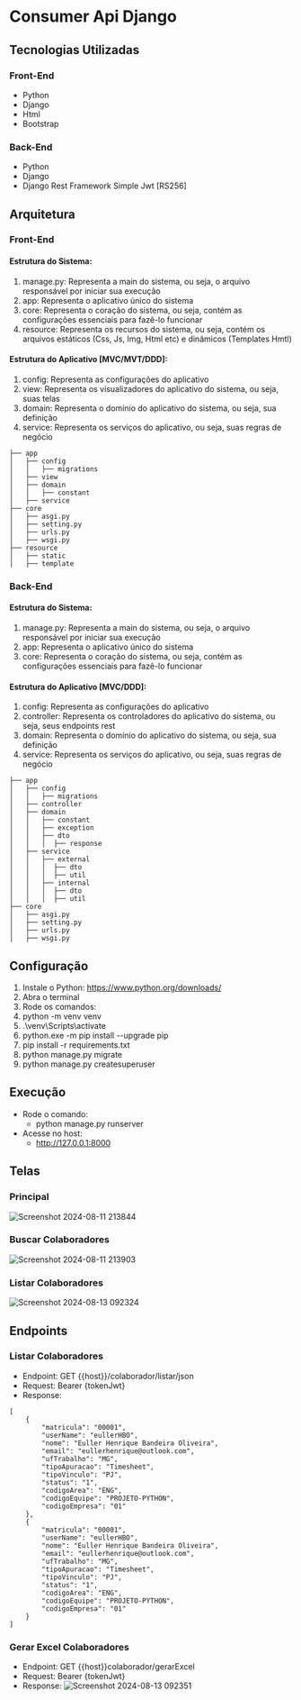 # Consumer Api Django

## Tecnologias Utilizadas

### Front-End
- Python
- Django
- Html
- Bootstrap
  
### Back-End
- Python
- Django
- Django Rest Framework Simple Jwt [RS256]

## Arquitetura 

### Front-End

#### Estrutura do Sistema:
1. manage.py: Representa a main do sistema, ou seja, o arquivo responsável por iniciar sua execução
2. app: Representa o aplicativo único do sistema
3. core: Representa o coração do sistema, ou seja, contém as configurações essenciais para fazê-lo funcionar
4. resource: Representa os recursos do sistema, ou seja, contém os arquivos estáticos (Css, Js, Img, Html etc) e dinâmicos (Templates Hmtl)

#### Estrutura do Aplicativo [MVC/MVT/DDD]:
1. config: Representa as configurações do aplicativo
2. view: Representa os visualizadores do aplicativo do sistema, ou seja, suas telas
3. domain: Representa o domínio do aplicativo do sistema, ou seja, sua definição 
4. service: Representa os serviços do aplicativo, ou seja, suas regras de negócio

```
├── app
│   ├── config
│   │   ├── migrations
│   ├── view
│   ├── domain
│   │   ├── constant
│   ├── service
├── core
│   ├── asgi.py
│   ├── setting.py
│   ├── urls.py
│   ├── wsgi.py
├── resource
│   ├── static
│   ├── template
```

### Back-End

#### Estrutura do Sistema:
1. manage.py: Representa a main do sistema, ou seja, o arquivo responsável por iniciar sua execução
2. app: Representa o aplicativo único do sistema
3. core: Representa o coração do sistema, ou seja, contém as configurações essenciais para fazê-lo funcionar

#### Estrutura do Aplicativo [MVC/DDD]:
1. config: Representa as configurações do aplicativo
2. controller: Representa os controladores do aplicativo do sistema, ou seja, seus endpoints rest
3. domain: Representa o domínio do aplicativo do sistema, ou seja, sua definição 
4. service: Representa os serviços do aplicativo, ou seja, suas regras de negócio
    
```
├── app
│   ├── config
│   │   ├── migrations
│   ├── controller
│   ├── domain
│   │   ├── constant
│   │   ├── exception
│   │   ├── dto
│   │   │  ├── response
│   ├── service
│   │   ├── external
│   │   │  ├── dto
│   │   │  ├── util
│   │   ├── internal
│   │   │  ├── dto
│   │   │  ├── util
├── core
│   ├── asgi.py
│   ├── setting.py
│   ├── urls.py
│   ├── wsgi.py
```

## Configuração
1. Instale o Python: https://www.python.org/downloads/
2. Abra o terminal
3. Rode os comandos:
  1. python -m venv venv
  2. .\venv\Scripts\activate
  3. python.exe -m pip install --upgrade pip
  4. pip install -r requirements.txt
  5. python manage.py migrate
  6. python manage.py createsuperuser

## Execução
- Rode o comando:
  - python manage.py runserver
- Acesse no host:
  - http://127.0.0.1:8000

## Telas

### Principal

![Screenshot 2024-08-11 213844](https://github.com/user-attachments/assets/958df05b-aa49-480f-9c40-91e8ddc711a1)

### Buscar Colaboradores

![Screenshot 2024-08-11 213903](https://github.com/user-attachments/assets/17a7a63f-327d-42ae-9ca8-ebd0f07545c8)

### Listar Colaboradores

![Screenshot 2024-08-13 092324](https://github.com/user-attachments/assets/cb68af71-0b0c-4ab8-b0cd-76c43413b12c)

## Endpoints

### Listar Colaboradores
- Endpoint: GET {{host}}/colaborador/listar/json
- Request: Bearer {tokenJwt}
- Response:
```
[
    {
        "matricula": "00001",
        "userName": "eullerHBO",
        "nome": "Euller Henrique Bandeira Oliveira",
        "email": "eullerhenrique@outlook.com",
        "ufTrabalho": "MG",
        "tipoApuracao": "Timesheet",
        "tipoVinculo": "PJ",
        "status": "1",
        "codigoArea": "ENG",
        "codigoEquipe": "PROJETO-PYTHON",
        "codigoEmpresa": "01"
    },
    {
        "matricula": "00001",
        "userName": "eullerHBO",
        "nome": "Euller Henrique Bandeira Oliveira",
        "email": "eullerhenrique@outlook.com",
        "ufTrabalho": "MG",
        "tipoApuracao": "Timesheet",
        "tipoVinculo": "PJ",
        "status": "1",
        "codigoArea": "ENG",
        "codigoEquipe": "PROJETO-PYTHON",
        "codigoEmpresa": "01"
    }
]
```

### Gerar Excel Colaboradores
- Endpoint: GET {{host}}colaborador/gerarExcel
- Request: Bearer {tokenJwt}
- Response:
![Screenshot 2024-08-13 092351](https://github.com/user-attachments/assets/92c7785b-8eb0-43cf-bc9d-fb6dee851972)


